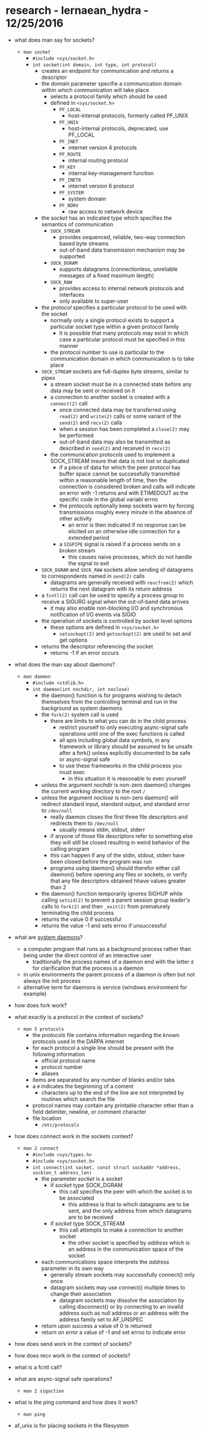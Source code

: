 # research - lernaean_hydra - 12/25/2016

* what does man say for sockets?
	* `man socket`
		* `#include <sys/socket.h>`
		* `int socket(int domain, int type, int protocol)`
			* creates an endpoint for communication and returns a descriptor
			* the *domain* parameter specifie a communication domain within which communication will take place
				* selects a protocol family which should be used
				* defined in `<sys/socket.h>`
					* `PF_LOCAL`
						* host-internal protocols, formerly called PF_UNIX
					* `PF_UNIX`
						* host-internal protocols, deprecated, use PF_LOCAL
					* `PF_INET`
						* internet version 4 protocols
					* `PF_ROUTE`
						* internal routing protocol
					* `PF_KEY`
						* internal key-management function
					* `PF_INET6`
						* internet version 6 protocol
					* `PF_SYSTEM`
						* system domain
					* `PF_NDRV`
						* raw access to network device
			* the *socket* has an indicated type which specifies the semantics of communication
				* `SOCK_STREAM`
					* provides sequenced, reliable, two-way connection based byte streams
					* out-of-band data transmission mechanism may be supported
				* `SOCK_DGRAM`
					* supports datagrams (connectionless, unreliable messages of a fixed maximum length)
				* `SOCK_RAW`
					* provides access to internal network protocols and interfaces
					* only available to super-user
			* the *protocol* specifies a particular protocol to be used with the socket
				* normally only a single protocol exists to support a particular socket type within a given protocol family
					* it is possible that many protocols may exist in which case a particular protocol must be specified in this manner
				* the protocol number to use is particular to the communication domain in which communication is to take place
			* `SOCK_STREAM` sockets are full-duplex byte streams, similar to pipes
				* a stream socket must be in a connected state before any data may be sent or received on it
				* a connection to another socket is created with a `connect(2)` call
					* once connected data may be transferred using `read(2)` and `write(2)` calls or some variant of the `send(2)` and `recv(2)` calls
					* when a session has been completed a `close(2)` may be performed
					* out-of-band data may also be transmitted as described in `send(2)` and received in `recv(2)`
				* the communication protocols used to implement a SOCK_STREAM insure that data is not lost or duplicated
					* if a piece of data for which the peer protocol has buffer space cannot be successfully transmitted within a reasonable length of time, then the connection is considered broken and calls will indicate an error with -1 returns and with ETIMEDOUT as the specific code in the global variabl errno
					* the protocols optionally keep sockets warm by forcing transmissions roughly every minute in the absence of other activity
						* an error is then indicated if no response can be elicited on an otherwise idle connection for a extended period
					* a `SIGPIPE` signal is raised if a process sends on a broken stream
						* this causes naive processes, which do not handle the signal to exit
			* `SOCK_DGRAM` and `SOCK_RAW` sockets allow sending of datagrams to correspondents named in `send(2)` calls
				* datagrams are generally received with `revcfrom(2)` which returns the next datagram with its return address
			* a `fcntl(2)` call can be used to specify a process group to receive a SIGURG signal when the out-of-band data arrives
				* it may also enable non-blocking I/O and synchronous notification of I/O events via SIGIO
			* the operation of sockets is controlled by socket level options
				* these options are defined in `<sys/socket.h>`
					* `setsockopt(2)` and `getsockopt(2)` are used to set and get options
			* returns the descriptor referencing the socket
				* returns -1 if an error occurs



* what does the man say about daemons?
	* `man daemon`
		* `#include <stdlib.h>`
		* `int daemon(int nochdir, int noclose)`
			* the daemon() function is for programs wishing to detach themselves from the controlling terminal and run in the background as system daemons
			* the `fork(2)` system call is used
				* there are limits to what you can do in the child process
					* restrict yourself to only executing async-signal safe operations until one of the exec functions is called
					* all apis including global data symbols, in any framework or library should be assumed to be unsafe after a fork() unless explicitly documented to be safe or async-signal safe
					* to use these frameworks in the child process you must exec
						* in this situation it is reasonable to exec yourself
			* unless the argument *nochdir* is non-zero daemon() changes the current working directory to the root `/`
			* unless the argument *noclose* is non-zero daemon() will redirect standard input, standard output, and standard error to `/dev/null`
				* really daemon closes the first three file descriptors and redirects them to `/dev/null` 
					* usually means stdin, stdout, stderr
				* if anyone of those file descriptors refer to something else they will still be closed resulting in weird behavior of the calling program
				* this can happen if any of the stdin, stdout, stderr have been closed before the program was run
				* programs using daemon() should therefor either call daemon() before opening any files or sockets, or verify that any file descriptors obtained hhave values greater than 2
			* the daemon() function temporarily ignores SIGHUP while calling `setsid(2)` to prevent a parent session group leader's calls to `fork(2)` and then `_exit(2)` from prematurely terminating the child process
			* returns the value 0 if successful
			* returns the value -1 and sets errno if unsuccessful

* what are [system daemons](https://en.wikipedia.org/wiki/Daemon_(computing))?
	* a computer program that runs as a background process rather than being under the direct control of an interactive user
		* traditionally the process names of a daemon end with the letter `d` for clarification that the process is a daemon
	* in unix environments the parent process of a daemon is often but not always the init process 
	* alternative term for daemons is service (windows environment for example)






* how does fork work?

* what exactly is a protocol in the context of sockets?
	* `man 5 protocols`
		* the *protocols* file contains information regarding the known protocols used in the DARPA internet
		* for each protocol a single line should be present with the following information
			* official protocol name
			* protocol number
			* aliases
		* items are separated by any number of blanks and/or tabs 
		* a `#` indicates the beginnning of a coment
			* characters up to the end of the line are not interpreted by routines which search the file
		* protocol names may contain any printable character other than a field delimiter, newline, or comment character
		* file location
			* `/etc/protocols`

* how does connect work in the sockets context?
	* `man 2 connect`
		* `#include <sys/types.h>`
		* `#include <sys/socket.h>`
		* `int connect(int socket, const struct sockaddr *address, socklen_t address_len)`
			* the parameter *socket* is a socket
				* if *socket* type SOCK_DGRAM
					* this call specifies the peer with which the socket is to be associated
						* this address is that to which datagrams are to be sent, and the only address from which datagrams are to be received
				* if *socket* type SOCK_STREAM
					* this call attempts to make a connection to another socket
						* the other socket is specified by *address* which is an address in the communication space of the socket
			* each communications space interprets the *address* parameter in its own way
				* generally stream sockets may successfully connect() only once
				* datagram sockets may use connect() multiple times to change their association
					* datagram sockets may dissolve the association by calling disconnect() or by connecting to an invalid address such as null address or an address with the address family set to AF_UNSPEC
			* return upon success a value of 0 is returned
			* return on error a value of -1 and set errno to indicate error


* how does send work in the context of sockets?

* how does recv work in the context of sockets?

* what is a fcntl call?

* what are async-signal safe operations?
	* `man 2 sigaction`

* what is the ping command and how does it work?
	* `man ping`

* af_unix is for placing sockets in the filesystem
































